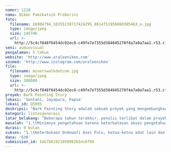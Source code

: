 ```yaml
---
nomor: 1218
nama: Niken Pamikatsih Proborini
foto:
  filename: 16904794_10155139717424295_8614751956860305463_o.jpg
  type: image/jpeg
  size: 145746
  url: >-
    http://5c4cf848f6454dc02ec8-c49fe7e7355d384845270f4a7a0a7aa1.r53.cf2.rackcdn.com/b5b0b27d-0feb-4d74-b2b9-a61c519fb4af/16904794_10155139717424295_8614751956860305463_o.jpg
seni: audiovisual
pengalaman: 5 tahun
website: 'http://www.araleeniken.com'
sosmed: 'http://www.instagram.com/araleeniken'
file:
  filename: minerswalkdotcom.jpg
  type: image/jpeg
  size: 308080
  url: >-
    http://5c4cf848f6454dc02ec8-c49fe7e7355d384845270f4a7a0a7aa1.r53.cf2.rackcdn.com/29ece80d-afb4-438c-be76-a67724bb7057/minerswalkdotcom.jpg
proyek: Bark Painting Story
lokasi: 'Sentani, Jayapura, Papua'
lokasi_id: Q5095
deskripsi: "Bark Painting Story adalah sebuah proyek yang mengembangkan konsep presentasi database melalui storytelling website. Kegiatan ini terdiri dari 3 tahap, yakni Perencanaan Konsep Presentasi, Pengumpulan Data, dan Presentasi. Target produk presentasi dalam bentuk Website sebagai data online, Pameran Foto dan Penyusunan Buku.  Proyek ini sebetulnya proyek pribadi jangka panjang dari perempuan untuk menginspirasi perempuan lain di seluruh Indonesia  dan sebetulnya sudah berjalan sejak 2017, namun tidak dapat diteruskan karena keterbatasan dana. Bark Painting Story secara grand design menceritakan kembali pengalaman perjalanan 2 perempuan, yakni orang luar dan orang lokal /perempuan Sentani dalam mencari tahu sejarah Asei Pulo, akar dari Budaya Sentani. Cara yang ditempuh dalam mencari sejarah itu adalah dengan melakukan perjalanan mendatangi Tetua Adat dan orang yang dituakan yang memiliki atau mengetahui sumber-sumber sejarah. Media Foto, Video dan Audio dipilih karena sebagian besar sejarah di Sentani (bahkan Papua) diceritakan turun temurun secara lisan sebagai Mitos/Dongeng, Upacara&Tari tarian, dan bahkan Nyanyian. Fokus yang diambil dari proyek ini adalah penceritaan kembali sejarah melalui Motif-motif Ukir Kulit Kayu Sentani dari sudut pandang \"Perempuan Papua yang bertahan\". Obyek lain yang akan diceritakan karena merupakan bagian dari kebudayaan lokal : Noken Kulit Kayu, Makanan Asli, yang merupakan buah karya perempuan Papua.\r\n"
kategori: lintasgenerasi
latar_belakang: "Beberapa tahun terakhir, penulis terlibat dalam proyek-proyek personal independen dan menyadari bahwa pendokumentasian kearifan lokal sangatlah penting khususnya ilmu pengetahuan informal tidak tertulis dan hanya diturunkan dari generasi ke generasi melalui lisan atau media non tulis lainnya. \r\n\r\nBerangkat dari pesimisme lokal mengenai posisi perempuan Papua, khususnya di Sentani penulis berusaha mengubahnya menjadi sebuah potensi kekuatan yakni kekuatan ekonomi dan pelestarian lingkungan dari segi \"Perempuan Papua yang bertahan\". Salah satu kisah yang diangkat untuk menginspirasi perempuan lain adalah kisah dari  tokoh yang sempat ditemui yaitu Martha Ohee, seorang \"wanita tanah\" yang mendobrak adat karena passion dan gerakan hati mengangkat kesejahteraan kaum wanita di sekitarnya melalui ukir kulit kayu sebagai karya seni sehingga dapat digunakan untuk meningkatkan ekonomi keluarga. Ia yang dengan penuh kesadaran meminta ijin kepada Ayahnya meninggalkan aturan adat untuk mengulik bidang tersebut yang sebetulnya dilarang adat, ia juga melakukan kajian penelitian terhadap tanaman Kombouw, material sejenis pohon Randu yang secara ekosistem terancam punah karena eksploitasi dan ketidakmampuan masyarakat menanam kembali. Banyak pula cerita yang hendak diangkat dari perempuan lokal berkaitan dengan pelestarian budaya dan alam.\r\n"
masalah: "1.\tMinimnya pengetahuan karena keterbatasan akses pengetahuan mengenai sumber sejarah dan motif ukir Sentani yang terjadi karena aturan adat. Bisa juga hal tersebut disebabkan oleh inisiatif dari masyarakat yang minim dalam mempelajari budaya sendiri. Mendapatkann akses dan ijin untuk menuliskan kembali sejarah ini menjadi penting dan harus digunakan sebaik-baiknya. \r\n2. Peran perempuan sebagai ujung tombak perubahan dalam merangsang kembali lahirnya Bark Painting Artist untuk mengekspresikan diri dalam membuat karya lukis ukir kulit kayu. Hal ini perlu dilakukan guna mengkritisi cara-cara instan dalam menduplikasi karya hanya untuk kepentingan ekonomi saja karena cara-cara tersebut dapat mengkikis kebudayaan dan berujung kehilangan budaya.\r\n3. Terjadinya missing link antara penduduk lokal karena gap generasi yang lebar dipengaruhi oleh perkembangan teknologi dan industri modern.\r\n4. Peran perempuan dalam perekonomian keluarga pada obyek yang lain misalnya Noken (khususnya Kulit Kayu), Makanan Asli (Ikan, Sagu, dan Ubi), yang merupakan buah karya perempuan/ mama-mama Papua.\r\n\r\n"
durasi: 9 bulan
sukses: "1.\tKeterbukaan Ondowafi Asei Pulo, ketua-ketua adat lain dan keterlibatan beliau dalam projek ini sebagai narasumber mengindikasikan keterbukaan Budaya Asei Pulo terhadap pergeseran peran perempuan-perempuan lokal. \r\n2.\tPenciptaan karya-karya baru oleh Bark Painting Artist khususnya Perempuan dan anak anak.\r\n3.\tKeberhasilan pembuatan Website dan channel Youtube, sebagai database proyek yang dapat diakses dari dan oleh siapapun, Pameran Foto, dan Peluncuran Buku Foto\r\n4.\tMerangsang kegiatan kreatif lokal untuk menyelenggarakan proyek serupa."
dana: '630'
submission_id: 5ab7b61921859962b5dc6f65
---
```


